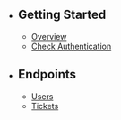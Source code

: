 - ## Getting Started
    - [Overview](/{{route}}/{{version}}/overview)
    - [Check Authentication](/{{route}}/{{version}}/getting-started/application)

- ## Endpoints
    - [Users](/{{route}}/{{version}}/users/overview)
    - [Tickets](/{{route}}/{{version}}/tickets/overview)
